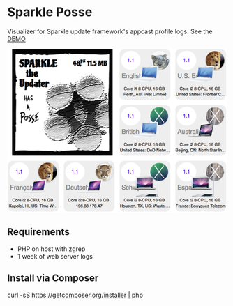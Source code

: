 # Sparkle Posse

Visualizer for Sparkle update framework's appcast profile logs. See the
[DEMO](http://habilis.net/sparkle-posse/demo/)

[![Sparkle Posse screenshot](screenshot.png)](http://habilis.net/sparkle-posse/demo/)

## Requirements

- PHP on host with zgrep
- 1 week of web server logs

## Install via Composer

curl -sS https://getcomposer.org/installer | php
